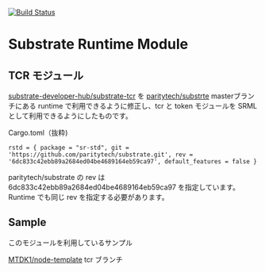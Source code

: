 [![Build Status](https://travis-ci.org/MTDK1/srml-tcr.svg?branch=master)](https://travis-ci.org/MTDK1/srml-tcr)

# Substrate Runtime Module
## TCR モジュール

[substrate-developer-hub/substrate-tcr](https://github.com/substrate-developer-hub/substrate-tcr) を [paritytech/substrte](https://github.com/paritytech/substrate/tree/6dc833c42ebb89a2684ed04be4689164eb59ca97) masterブランチにある runtime で利用できるように修正し、tcr と token モジュールを SRML として利用できるようにしたものです。

Cargo.toml（抜粋)
```
rstd = { package = "sr-std", git = 'https://github.com/paritytech/substrate.git', rev = '6dc833c42ebb89a2684ed04be4689164eb59ca97', default_features = false }
```

paritytech/substrate の rev は 6dc833c42ebb89a2684ed04be4689164eb59ca97 を指定しています。
Runtime でも同じ rev を指定する必要があります。


## Sample

このモジュールを利用しているサンプル

[MTDK1/node-template](https://github.com/MTDK1/node-template/tree/tcr) tcr ブランチ